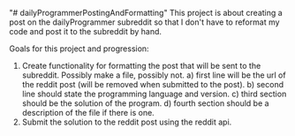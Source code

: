 "# dailyProgrammerPostingAndFormatting" 
This project is about creating a post on the dailyProgrammer subreddit
so that I don't have to reformat my code and post it to the subreddit by hand.

Goals for this project and progression:
1) Create functionality for formatting the post that will be sent to the subreddit. Possibly make a file, possibly not.
   a) first line will be the url of the reddit post (will be removed when submitted to the post).
   b) second line should state the programming language and version.
   c) third section should be the solution of the program. 
   d) fourth section should be a description of the file if there is one.
2) Submit the solution to the reddit post using the reddit api.
 
